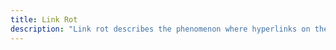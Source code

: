 ```yaml
---
title: Link Rot
description: "Link rot describes the phenomenon where hyperlinks on the internet become obsolete or broken over time, leading to a loss of information or connectivity."
---
```

